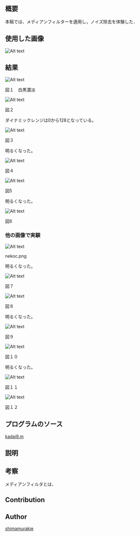 

## 概要

本稿では、メディアンフィルターを適用し，ノイズ除去を体験した．

## 使用した画像

![Alt text](nuko.png "Optional title")

## 結果


![Alt text](kadai9/1.png "Optional title")

図１　白黒濃淡

![Alt text](kadai9/2.png "Optional title")

図２

ダイナミックレンジは0から128となっている。

![Alt text](kadai9/3.png "Optional title")

図３　

明るくなった。

![Alt text](kadai9/4.png "Optional title")

図４

![Alt text](kadai9/5.png "Optional title")

図5　

明るくなった。

![Alt text](kadai9/6.png "Optional title")

図6

### 他の画像で実験

![Alt text](nekoc.png "Optional title")

nekoc.png

明るくなった。

![Alt text](kadai9/21.png "Optional title")

図７

![Alt text](kadai9/901.png "Optional title")

図８　

明るくなった。

![Alt text](kadai9/902.png "Optional title")

図９

![Alt text](kadai9/903.png "Optional title")

図１０　

明るくなった。

![Alt text](kadai9/904.png "Optional title")

図１１

![Alt text](kadai9/905.png "Optional title")

図１２




## プログラムのソース

[kadai9.m](https://github.com/shimamurakie/ImageProssessing/edit/master/kadai9.m)

## 説明

## 考察

メディアンフィルタとは、

## Contribution



## Author

[shimamurakie](https://github.com/shimamurakie)
